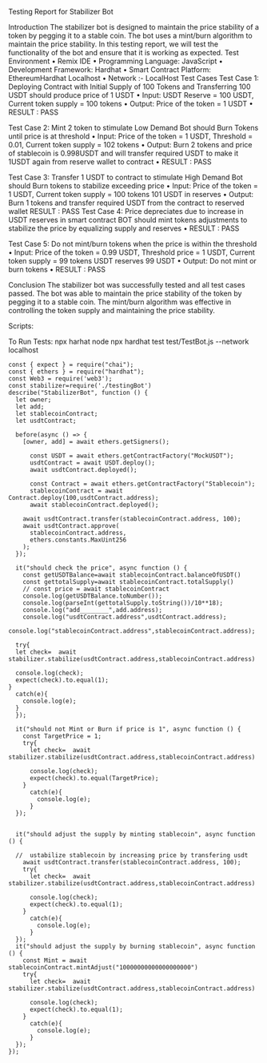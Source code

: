 Testing Report for Stabilizer Bot

Introduction
The stabilizer bot is designed to maintain the price stability of a token by pegging it to a stable coin. The bot uses a mint/burn algorithm to maintain the price stability. In this testing report, we will test the functionality of the bot and ensure that it is working as expected.
Test Environment
•	Remix IDE
•	Programming Language: JavaScript
•	Development Framework: Hardhat
•	Smart Contract Platform: EthereumHardhat Localhost
•	Network :- LocalHost
Test Cases
Test Case 1: Deploying Contract with Initial Supply of 100 Tokens and Transferring 100 USDT should produce price of 1 USDT
•	Input: USDT Reserve = 100 USDT, Current token supply = 100 tokens
•	Output: Price of the token = 1 USDT
•	RESULT : PASS

Test Case 2: Mint 2 token to stimulate Low Demand Bot should Burn Tokens until price is at threshold 
•	Input: Price of the token = 1 USDT, Threshold = 0.01, Current token supply = 102 tokens
•	Output: Burn 2 tokens and price of stablecoin is 0.998USDT and will transfer required USDT to make it 1USDT again from reserve wallet to contract
•	RESULT : PASS

Test Case 3: Transfer 1 USDT to contract to stimulate High Demand Bot should Burn tokens to stabilize exceeding price
•	Input: Price of the token = 1 USDT, Current token supply = 100 tokens 101 USDT in reserves
•	Output: Burn 1 tokens and transfer required USDT from the contract to reserved wallet RESULT : PASS
Test Case 4: Price depreciates due to increase in USDT reserves in smart contract BOT should mint tokens adjustments to stabilize the price by equalizing supply and reserves
•	RESULT : PASS

Test Case 5: Do not mint/burn tokens when the price is within the threshold
•	Input: Price of the token = 0.99 USDT, Threshold price = 1 USDT, Current token supply = 99 tokens USDT reserves 99 USDT
•	Output: Do not mint or burn tokens 
•	RESULT : PASS



Conclusion
The stabilizer bot was successfully tested and all test cases passed. The bot was able to maintain the price stability of the token by pegging it to a stable coin. The mint/burn algorithm was effective in controlling the token supply and maintaining the price stability.

Scripts:

To Run Tests:
npx harhat node
npx hardhat test test/TestBot.js --network localhost

```
const { expect } = require("chai");
const { ethers } = require("hardhat");
const Web3 = require('web3');
const stabilizer=require('./testingBot')
describe("StabilizerBot", function () {
  let owner;
  let add;
  let stablecoinContract;
  let usdtContract;

  before(async () => {
    [owner, add] = await ethers.getSigners();
      
      const USDT = await ethers.getContractFactory("MockUSDT");
      usdtContract = await USDT.deploy();
      await usdtContract.deployed();
      
      const Contract = await ethers.getContractFactory("Stablecoin");
      stablecoinContract = await Contract.deploy(100,usdtContract.address);
      await stablecoinContract.deployed();

    await usdtContract.transfer(stablecoinContract.address, 100);
    await usdtContract.approve(
      stablecoinContract.address,
      ethers.constants.MaxUint256
    );
  });

  it("should check the price", async function () {
    const getUSDTBalance=await stablecoinContract.balanceOfUSDT()
    const gettotalSupply=await stablecoinContract.totalSupply()
    // const price = await stablecoinContract
    console.log(getUSDTBalance.toNumber());
    console.log(parseInt(gettotalSupply.toString())/10**18);
    console.log("add________",add.address);
    console.log("usdtContract.address",usdtContract.address);
    console.log("stablecoinContract.address",stablecoinContract.address);

  try{
  let check=  await stabilizer.stabilize(usdtContract.address,stablecoinContract.address)

  console.log(check);
  expect(check).to.equal(1);
}
  catch(e){
    console.log(e);
  }
  });

  it("should not Mint or Burn if price is 1", async function () {
    const TargetPrice = 1;
    try{
      let check=  await stabilizer.stabilize(usdtContract.address,stablecoinContract.address)
    
      console.log(check);
      expect(check).to.equal(TargetPrice);
    }
      catch(e){
        console.log(e);
      }
  });


  it("should adjust the supply by minting stablecoin", async function () {
   
  //  ustabilize stablecoin by increasing price by transfering usdt
    await usdtContract.transfer(stablecoinContract.address, 100);
    try{
      let check=  await stabilizer.stabilize(usdtContract.address,stablecoinContract.address)
    
      console.log(check);
      expect(check).to.equal(1);
    }
      catch(e){
        console.log(e);
      }
  });
  it("should adjust the supply by burning stablecoin", async function () {
    const Mint = await stablecoinContract.mintAdjust("10000000000000000000")
    try{
      let check=  await stabilizer.stabilize(usdtContract.address,stablecoinContract.address)
    
      console.log(check);
      expect(check).to.equal(1);
    }
      catch(e){
        console.log(e);
      }
  });
});


```

 
